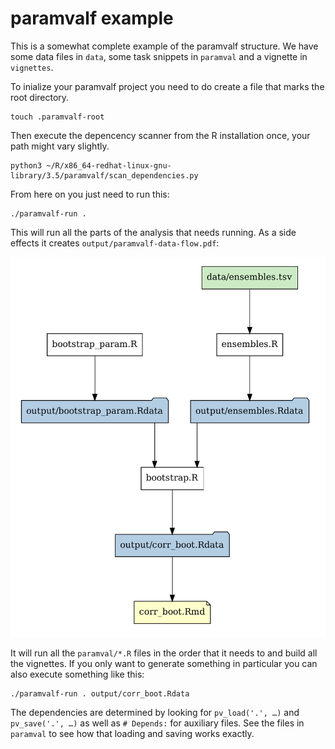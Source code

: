 # paramvalf example

This is a somewhat complete example of the paramvalf structure. We have some
data files in `data`, some task snippets in `paramval` and a vignette in
`vignettes`.

To inialize your paramvalf project you need to do create a file that marks the
root directory.

    touch .paramvalf-root

Then execute the depencency scanner from the R installation once, your path
might vary slightly.

    python3 ~/R/x86_64-redhat-linux-gnu-library/3.5/paramvalf/scan_dependencies.py

From here on you just need to run this:

    ./paramvalf-run .

This will run all the parts of the analysis that needs running. As a side
effects it creates `output/paramvalf-data-flow.pdf`:

![](graph.png)

It will run all the `paramval/*.R` files in the order that it needs to and
build all the vignettes. If you only want to generate something in particular
you can also execute something like this:

    ./paramvalf-run . output/corr_boot.Rdata

The dependencies are determined by looking for `pv_load('.', …)` and
`pv_save('.', …)` as well as `# Depends:` for auxiliary files. See the files in
`paramval` to see how that loading and saving works exactly.

